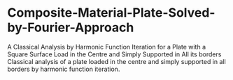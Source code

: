 # Composite-Material-Plate-Solved-by-Fourier-Approach
A Classical Analysis by Harmonic Function Iteration for a Plate with a Square Surface Load in the Centre and Simply Supported in All its borders
Classical analysis of a plate loaded in the centre and simply supported in all borders by harmonic function iteration.
